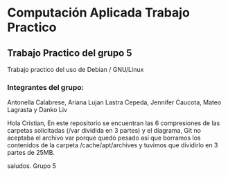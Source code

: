 # Computación Aplicada Trabajo Practico
## Trabajo Practico del grupo 5 
Trabajo practico del uso de Debian / GNU/Linux 

### Integrantes del grupo: 
Antonella Calabrese, Ariana Lujan Lastra Cepeda, Jennifer Caucota, Mateo Lagrasta y Danko Liv

Hola Cristian, En este repositorio se encuentran las 6 compresiones de las carpetas solicitadas (/var dividida en 3 partes) y el diagrama, Git no aceptaba el archivo var porque quedó pesado así que borramos los contenidos de la carpeta /cache/apt/archives y tuvimos que dividirlo en 3 partes de 25MB. 

saludos. 
Grupo 5
